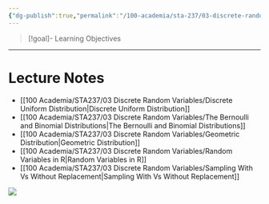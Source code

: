 ```yaml
---
{"dg-publish":true,"permalink":"/100-academia/sta-237/03-discrete-random-variables/week-5-more-discrete-random-variables/","tags":["lecture","note","stats","university"],"created":"2024-10-03T12:52:58.548-04:00","updated":"2024-10-09T23:52:25.491-04:00"}
---
```



> [!goal]- Learning Objectives

---

# Lecture Notes

- [[100 Academia/STA237/03 Discrete Random Variables/Discrete Uniform Distribution\|Discrete Uniform Distribution]]
- [[100 Academia/STA237/03 Discrete Random Variables/The Bernoulli and Binomial Distributions\|The Bernoulli and Binomial Distributions]]
- [[100 Academia/STA237/03 Discrete Random Variables/Geometric Distribution\|Geometric Distribution]]
- [[100 Academia/STA237/03 Discrete Random Variables/Random Variables in R\|Random Variables in R]]
- [[100 Academia/STA237/03 Discrete Random Variables/Sampling With Vs Without Replacement\|Sampling With Vs Without Replacement]]

![](https://i.imgur.com/OXQjeCg.png)
